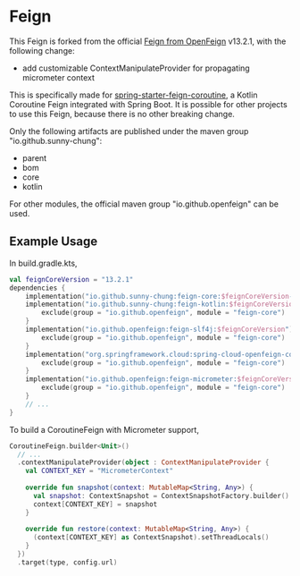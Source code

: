 # Feign

This Feign is forked from the official [Feign from OpenFeign](https://github.com/OpenFeign/feign) v13.2.1, with the following change:
- add customizable ContextManipulateProvider for propagating micrometer context

This is specifically made for [spring-starter-feign-coroutine](https://github.com/sunny-chung/spring-starter-feign-coroutine), a Kotlin Coroutine Feign integrated with Spring Boot. It is possible for other projects to use this Feign, because there is no other breaking change.

Only the following artifacts are published under the maven group "io.github.sunny-chung":
- parent
- bom
- core
- kotlin

For other modules, the official maven group "io.github.openfeign" can be used.

## Example Usage

In build.gradle.kts,

```kotlin
val feignCoreVersion = "13.2.1"
dependencies {
    implementation("io.github.sunny-chung:feign-core:$feignCoreVersion-patch-1")
    implementation("io.github.sunny-chung:feign-kotlin:$feignCoreVersion-patch-1") {
        exclude(group = "io.github.openfeign", module = "feign-core")
    }
    implementation("io.github.openfeign:feign-slf4j:$feignCoreVersion") {
        exclude(group = "io.github.openfeign", module = "feign-core")
    }
    implementation("org.springframework.cloud:spring-cloud-openfeign-core:4.0.4") {
        exclude(group = "io.github.openfeign", module = "feign-core")
    }
    implementation("io.github.openfeign:feign-micrometer:$feignCoreVersion") {
        exclude(group = "io.github.openfeign", module = "feign-core")
    }
    // ...
}
```

To build a CoroutineFeign with Micrometer support,

```kotlin
CoroutineFeign.builder<Unit>()
  // ...
  .contextManipulateProvider(object : ContextManipulateProvider {
    val CONTEXT_KEY = "MicrometerContext"
  
    override fun snapshot(context: MutableMap<String, Any>) {
      val snapshot: ContextSnapshot = ContextSnapshotFactory.builder().build().captureAll()
      context[CONTEXT_KEY] = snapshot
    }
  
    override fun restore(context: MutableMap<String, Any>) {
      (context[CONTEXT_KEY] as ContextSnapshot).setThreadLocals()
    }
  })
  .target(type, config.url)
```
